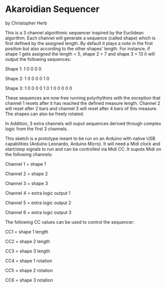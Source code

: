 # Akaroidian Sequencer
by Christopher Herb

This is a 3 channel algorithmic sequencer inspired by the Euclidean algorithm. 
Each channel will generate a sequence (called shape) which is first defined by the assigned length. 
By default it plays a note in the first position but also according to the other 
shapes' length. For instance, if shape 1 gets assigned the length = 5, 
shape 2 = 7 and shape 3 = 13 it will output the following sequences: 

Shape 1: 1 0 0 0 0

Shape 2: 1 0 0 0 0 1 0

Shape 3: 1 0 0 0 0 1 0 1 0 0 0 0 0


These sequences are now free running polyrhythms with the exception that 
channel 1 resets after it has reached the defined measure length. Channel 2 will
reset after 2 bars and channel 3 will reset after 4 bars of this measure. 
The shapes can also be freely rotated.

In Addition, 3 extra channels will ouput sequences derived through complex logic 
from the first 3 channels.

This sketch is a prototype meant to be run on an Arduino with native USB capabilities
(Arduino Leonardo, Arduino Micro).
It will need a Midi clock and start/stop signals to run and can be controlled 
via Midi CC. It ouputs Midi on the following channels: 

Channel 1 = shape 1

Channel 2 = shape 2

Channel 3 = shape 3

Channel 4 = extra logic output 1

Channel 5 = extra logic output 2

Channel 6 = extra logic output 3


The following CC values can be used to control the sequencer:

CC1 = shape 1 length

CC2 = shape 2 length

CC3 = shape 3 length

CC4 = shape 1 rotation

CC5 = shape 2 rotation

CC6 = shape 3 rotation
